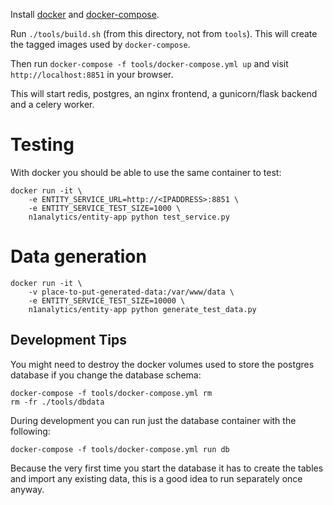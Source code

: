 

Install [docker](http://docs.docker.com/installation/) and [docker-compose](http://docs.docker.com/compose/).

Run `./tools/build.sh` (from this directory, not from `tools`). This will create the tagged images used by `docker-compose`.

Then run `docker-compose -f tools/docker-compose.yml up` and visit `http://localhost:8851` in your browser.

This will start redis, postgres, an nginx frontend, a gunicorn/flask backend and a celery worker.

# Testing

With docker you should be able to use the same container to test:

    docker run -it \
        -e ENTITY_SERVICE_URL=http://<IPADDRESS>:8851 \
        -e ENTITY_SERVICE_TEST_SIZE=1000 \
        n1analytics/entity-app python test_service.py

# Data generation

    docker run -it \
        -v place-to-put-generated-data:/var/www/data \
        -e ENTITY_SERVICE_TEST_SIZE=10000 \
        n1analytics/entity-app python generate_test_data.py



## Development Tips

You might need to destroy the docker volumes used to store the postgres database if
you change the database schema:

    docker-compose -f tools/docker-compose.yml rm
    rm -fr ./tools/dbdata

During development you can run just the database container with the following:

    docker-compose -f tools/docker-compose.yml run db

Because the very first time you start the database it has to create the tables
and import any existing data, this is a good idea to run separately once anyway.
